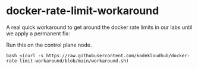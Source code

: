 # docker-rate-limit-workaround

A real quick workaround to get around the docker rate limits in our labs until we apply a permanent fix:

Run this on the control plane node.

```
bash <(curl -s https://raw.githubusercontent.com/kodekloudhub/docker-rate-limit-workaround/blob/main/workaround.sh)
```
